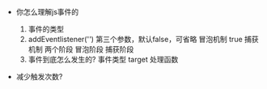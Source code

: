 - 你怎么理解js事件的
    1. 事件的类型
    2. addEventlistener('')
        第三个参数，默认false，可省略 冒泡机制
        true 捕获机制
        两个阶段 冒泡阶段 捕获阶段
    3. 事件到底怎么发生的?
        事件类型 target 处理函数

- 减少触发次数?